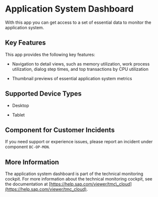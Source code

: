 <!-- loio1b5964da726d4cf287aaf1b1888012ef -->

# Application System Dashboard



With this app you can get access to a set of essential data to monitor the application system.



<a name="loio1b5964da726d4cf287aaf1b1888012ef__section_hvc_wwf_wnb"/>

## Key Features

This app provides the following key features:



-   Navigation to detail views, such as memory utilization, work process utilization, dialog step times, and top transactions by CPU utilization

-   Thumbnail previews of essential application system metrics




<a name="loio1b5964da726d4cf287aaf1b1888012ef__supported_devices"/>

## Supported Device Types

-   Desktop

-   Tablet




<a name="loio1b5964da726d4cf287aaf1b1888012ef__customer_component"/>

## Component for Customer Incidents

If you need support or experience issues, please report an incident under component `BC-OP-MON`.



<a name="loio1b5964da726d4cf287aaf1b1888012ef__section_bt3_wxg_wnb"/>

## More Information

The application system dashboard is part of the technical monitoring cockpit. For more information about the technical monitoring cockpit, see the documentation at [https://help.sap.com/viewer/tmc\_cloud](https://help.sap.com/viewer/tmc_cloud).

